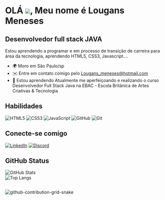 OLÁ ![](https://user-images.githubusercontent.com/18350557/176309783-0785949b-9127-417c-8b55-ab5a4333674e.gif), Meu nome é Lougans Meneses
=======================================================================================================================================

Desenvolvedor full stack JAVA
-----------------------------

Estou aprendendo a programar e em processo de transição de carreira para área da tecnologia, aprendendo HTML5, CSS3, Javascript....

* 🌍  Moro em São Paulo/sp
* ✉️  Entre em contato comigo pelo [Lougans\_meneses@hotmail.com](mailto:Lougans_meneses@hotmail.com)
* 🧠  Estou aprendendo Atualmente me aperfeiçoando e realizando o curso Desenvolvedor Full Stack Java na EBAC - Escola Britânica de Artes Criativas & Tecnologia

## Habilidades
![HTML5](https://img.shields.io/badge/HTML5-000?style=for-the-badge&logo=html5)
![CSS3](https://img.shields.io/badge/CSS3-000?style=for-the-badge&logo=css3&logoColor=264CE4)
![JavaScript](https://img.shields.io/badge/JavaScript-000?style=for-the-badge&logo=javascript)
![GitHub](https://img.shields.io/badge/GitHub-000?style=for-the-badge&logo=GitHub)
![Git](https://img.shields.io/badge/Git-000?style=for-the-badge&logo=Git)

## Conecte-se comigo
[![LinkedIn](https://img.shields.io/badge/LinkedIn-000?style=for-the-badge&logo=linkedin&logoColor=0E76A8)](https://www.linkedin.com/in/lougans-moura/)
[![Discord](https://img.shields.io/badge/Discord-000?style=for-the-badge&logo=discord)](https://www.discord.com/in/SEUUSERNAME/)
  
## GitHub Status
![GitHub Stats](https://github-readme-stats.vercel.app/api?username=lougans-meneses&theme=transparent&bg_color=000&border_color=30A3DC&show_icons=true&icon_color=30A3DC&title_color=E94D5F&text_color=FFF&hide_title=true)
<br/>
![Top Langs](https://github-readme-stats-git-masterrstaa-rickstaa.vercel.app/api/top-langs/?username=lougans-meneses&bg_color=000&border_color=30A3DC&title_color=E94D5F&text_color=FFF&hide_title=true)
##
![github-contribution-grid-snake](https://github.com/Lougans-meneses/cobrinha.yml/assets/147098427/73393a7a-e081-48d7-a968-64708768fe2b)
